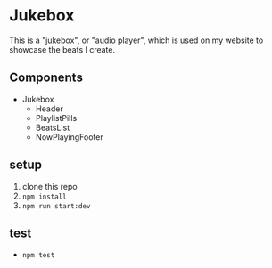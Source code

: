 # Jukebox

This is a "jukebox", or "audio player", which is used on my website to showcase the beats I create.

## Components

- Jukebox
  - Header
  - PlaylistPills
  - BeatsList
  - NowPlayingFooter

## setup

1. clone this repo
2. `npm install`
3. `npm run start:dev`

## test

- `npm test`



